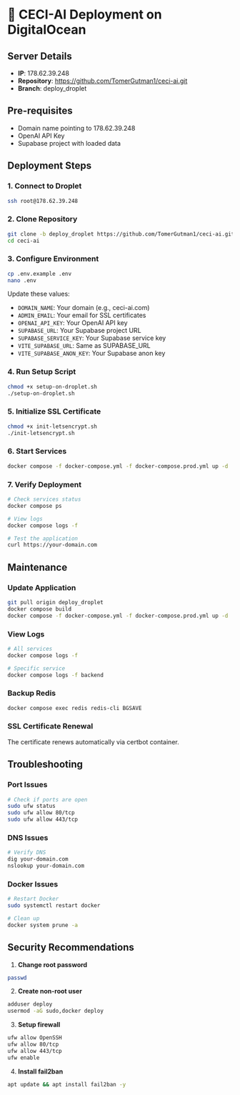 # 🚀 CECI-AI Deployment on DigitalOcean

## Server Details
- **IP**: 178.62.39.248
- **Repository**: https://github.com/TomerGutman1/ceci-ai.git
- **Branch**: deploy_droplet

## Pre-requisites
- Domain name pointing to 178.62.39.248
- OpenAI API Key
- Supabase project with loaded data

## Deployment Steps

### 1. Connect to Droplet
```bash
ssh root@178.62.39.248
```

### 2. Clone Repository
```bash
git clone -b deploy_droplet https://github.com/TomerGutman1/ceci-ai.git
cd ceci-ai
```

### 3. Configure Environment
```bash
cp .env.example .env
nano .env
```

Update these values:
- `DOMAIN_NAME`: Your domain (e.g., ceci-ai.com)
- `ADMIN_EMAIL`: Your email for SSL certificates
- `OPENAI_API_KEY`: Your OpenAI API key
- `SUPABASE_URL`: Your Supabase project URL
- `SUPABASE_SERVICE_KEY`: Your Supabase service key
- `VITE_SUPABASE_URL`: Same as SUPABASE_URL
- `VITE_SUPABASE_ANON_KEY`: Your Supabase anon key

### 4. Run Setup Script
```bash
chmod +x setup-on-droplet.sh
./setup-on-droplet.sh
```

### 5. Initialize SSL Certificate
```bash
chmod +x init-letsencrypt.sh
./init-letsencrypt.sh
```

### 6. Start Services
```bash
docker compose -f docker-compose.yml -f docker-compose.prod.yml up -d
```

### 7. Verify Deployment
```bash
# Check services status
docker compose ps

# View logs
docker compose logs -f

# Test the application
curl https://your-domain.com
```

## Maintenance

### Update Application
```bash
git pull origin deploy_droplet
docker compose build
docker compose -f docker-compose.yml -f docker-compose.prod.yml up -d
```

### View Logs
```bash
# All services
docker compose logs -f

# Specific service
docker compose logs -f backend
```

### Backup Redis
```bash
docker compose exec redis redis-cli BGSAVE
```

### SSL Certificate Renewal
The certificate renews automatically via certbot container.

## Troubleshooting

### Port Issues
```bash
# Check if ports are open
sudo ufw status
sudo ufw allow 80/tcp
sudo ufw allow 443/tcp
```

### DNS Issues
```bash
# Verify DNS
dig your-domain.com
nslookup your-domain.com
```

### Docker Issues
```bash
# Restart Docker
sudo systemctl restart docker

# Clean up
docker system prune -a
```

## Security Recommendations

1. **Change root password**
```bash
passwd
```

2. **Create non-root user**
```bash
adduser deploy
usermod -aG sudo,docker deploy
```

3. **Setup firewall**
```bash
ufw allow OpenSSH
ufw allow 80/tcp
ufw allow 443/tcp
ufw enable
```

4. **Install fail2ban**
```bash
apt update && apt install fail2ban -y
```
